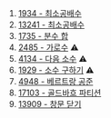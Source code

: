 1. <a href="https://www.acmicpc.net/problem/1934" target="_blank">1934 - 최소공배수</a>
2. <a href="https://www.acmicpc.net/problem/13241" target="_blank">13241 - 최소공배수</a>
3. <a href="https://www.acmicpc.net/problem/1735" target="_blank">1735 - 분수 합</a>
4. <a href="https://www.acmicpc.net/problem/2485" target="_blank">2485 - 가로수</a> ⚠️
5. <a href="https://www.acmicpc.net/problem/4134" target="_blank">4134 - 다음 소수</a> ⚠️
6. <a href="https://www.acmicpc.net/problem/1929" target="_blank">1929 - 소수 구하기</a> ⚠️
7. <a href="https://www.acmicpc.net/problem/4948" target="_blank">4948 - 베르트랑 공준</a>
8. <a href="" target="_blank">17103 - 골드바흐 파티션</a>
9. <a href="" target="_blank">13909 - 창문 닫기</a>
